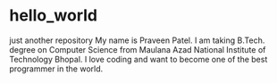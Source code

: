 # hello_world
just another repository
My name is Praveen Patel. I am taking B.Tech. degree on Computer Science from Maulana Azad National Institute of Technology Bhopal. I love coding and want to become one of the best programmer in the world.
